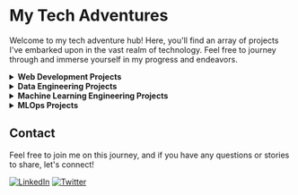 # My Tech Adventures

Welcome to my tech adventure hub! Here, you'll find an array of projects I've embarked upon in the vast realm of technology. Feel free to journey through and immerse yourself in my progress and endeavors.

<details>
  <summary><strong>Web Development Projects</strong></summary>

  - **Random Advices Generator:** Unearth a trove of wisdom with this generator that bestows nuggets of advice to enlighten your path. Harness its insights and conquer challenges with newfound clarity. [GitHub Repo](https://github.com/yourusername/random-advices-generator) | [Live Demo](https://random-advicegen.vercel.app/)
  - **Personal Web/Blog:** Step into my digital sanctuary featuring a home base, projects showcase, services overview, engaging blog posts, and a window into my professional journey through my CV. [GitHub Repo](https://github.com/nikenhpsr/my-web.git) | [Live Site](https://nikenhpsr.site/)
- **Feastival - Event Discovery App:** Your event discovery and tracking companion! Discover, track, and relish events customized to your passions. Unleash the magic of celebration with FEASTIVAL - your gateway to unforgettable experiences! 🌟🥳

  Feastival brings you the following features:
  - **Personalized Event Discovery:** Discover a wide range of events tailored to your interests and preferences.
  - **Location-Based Tracking:** Track events from your preferred locations, ensuring you never miss out on local happenings.
  - **Secure User Profiles:** Enjoy a personalized experience with authentication and authorization features.
  - **Effortless Event Management:** Use CRUD operations to seamlessly create, read, update, and delete events from your collection.

  Explore Feastival on [GitHub](https://github.com/feastival) and [Live Site](https://feastival.fun)!

</details>

<details>
  <summary><strong>Data Engineering Projects</strong></summary>

  <!-- Data Engineering Section -->
  <!-- - **Data Pipeline with Apache Airflow:** Molding a data pipeline with the mastery of Apache Airflow, weaving data from diverse realms into a singular tapestry in a data warehouse. [GitHub Repo](https://github.com/yourusername/data-pipeline) -->
  <!-- - **Real-time Data Streaming:** Unleashing real-time data symphonies with Apache Kafka and Spark Streaming for a symposium of swift insights. [GitHub Repo](https://github.com/yourusername/data-streaming) -->
</details>

<details>
  <summary><strong>Machine Learning Engineering Projects</strong></summary>

  <!-- Machine Learning Engineering Section -->
  <!-- - **Sentiment Analysis:** Forging a sentiment analysis sage using NLP sorcery, erecting it as a web conjurer with the power of Flask. [GitHub Repo](https://github.com/yourusername/sentiment-analysis) -->
  <!-- - **Image Classification:** Sculpting a CNN oracle for image interpretation using TensorFlow, fashioning it into a fortuneteller web app. [GitHub Repo](https://github.com/yourusername/image-classification) -->
</details>

<details>
  <summary><strong>MLOps Projects</strong></summary>

  <!-- MLOps Section -->
  <!-- - **Model Deployment with Docker/Kubernetes:** Enshrining a machine learning marvel within Docker's embrace, catapulting it to Kubernetes' cloud-draped heights for scalable splendor. [GitHub Repo](https://github.com/yourusername/model-deployment) -->
  <!-- - **CI/CD Pipeline with Jenkins:** Architecting an orchestration ballet with Jenkins, uniting the choreography of testing, construction, and deployment for our AI dancers. [GitHub Repo](https://github.com/yourusername/ci-cd-pipeline) -->
</details>


## Contact
Feel free to join me on this journey, and if you have any questions or stories to share, let's connect!

[![LinkedIn](https://img.shields.io/badge/LinkedIn-Connect-blue)](https://www.linkedin.com/in/nikenhapsari/)
[![Twitter](https://img.shields.io/badge/Twitter-Follow-blue)](https://twitter.com/kenhpsr)


